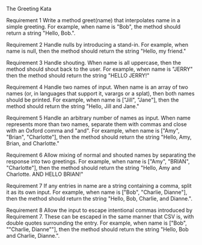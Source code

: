 The Greeting Kata

Requirement 1
Write a method greet(name) that interpolates name in a simple greeting. 
For example, when name is "Bob", the method should return a string "Hello, Bob.".

Requirement 2
Handle nulls by introducing a stand-in. 
For example, when name is null, then the method should return the string "Hello, my friend."

Requirement 3
Handle shouting. When name is all uppercase, then the method should shout back to the user. 
For example, when name is "JERRY" then the method should return the string "HELLO JERRY!"

Requirement 4
Handle two names of input. 
When name is an array of two names (or, in languages that support it, varargs or a splat), 
then both names should be printed. For example, when name is ["Jill", "Jane"], 
then the method should return the string "Hello, Jill and Jane."

Requirement 5
Handle an arbitrary number of names as input. 
When name represents more than two names, separate them with commas and close with an Oxford comma 
and "and". For example, when name is ["Amy", "Brian", "Charlotte"], 
then the method should return the string "Hello, Amy, Brian, and Charlotte."

Requirement 6
Allow mixing of normal and shouted names by separating the response into two greetings. 
For example, when name is ["Amy", "BRIAN", "Charlotte"], 
then the method should return the string "Hello, Amy and Charlotte. AND HELLO BRIAN!"

Requirement 7
If any entries in name are a string containing a comma, split it as its own input. 
For example, when name is ["Bob", "Charlie, Dianne"], then the method should return the string "Hello, 
Bob, Charlie, and Dianne.".

Requirement 8 
Allow the input to escape intentional commas introduced by Requirement 7. 
These can be escaped in the same manner that CSV is, with double quotes surrounding the entry. 
For example, when name is ["Bob", "\"Charlie, Dianne\""], 
then the method should return the string "Hello, Bob and Charlie, Dianne.".
